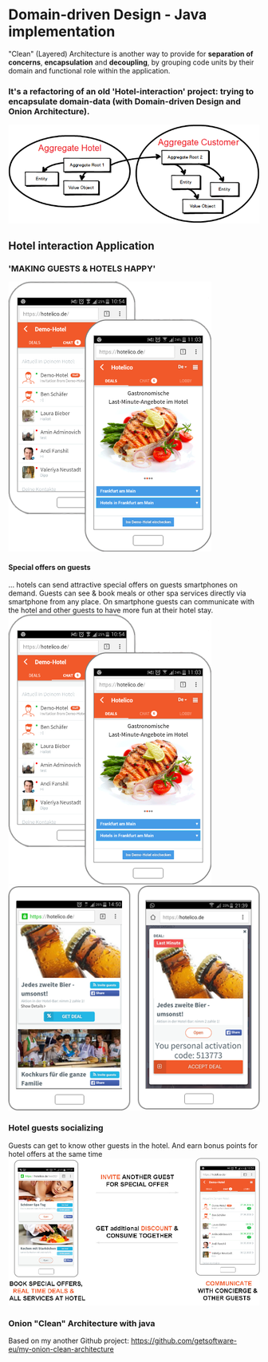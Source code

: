 # Domain-driven Design - Java implementation

"Clean" (Layered) Architecture is another way to provide for <b>separation of concerns</b>, <b>encapsulation</b> and <b>decoupling</b>, by grouping code units by their domain and functional role within the application.

### It's a refactoring of an old 'Hotel-interaction' project: trying to encapsulate domain-data (with Domain-driven Design and Onion Architecture).

![Agregates is only one entry to domain entities](/docs/img/diagramm1.png)

## Hotel interaction Application
### 'MAKING GUESTS & HOTELS HAPPY'

![Application intro](/docs/img/app3.png)


#### Special offers on guests
… hotels can send attractive special offers on guests smartphones on demand. Guests can see & book meals or other spa services directly via smartphone from any place. On smartphone guests can communicate with the hotel and other guests to have more fun at their hotel stay.
![Special offers on guests](/docs/img/appPreview.png)
![Special offers on guests](/docs/img/appDealAccept.png)

### Hotel guests socializing
Guests can get to know other guests in the hotel. And earn bonus points for hotel offers at the same time
![Special offers on guests](/docs/img/appInfo.jpg)



### Onion "Clean" Architecture with java
Based on my another Github project:
https://github.com/getsoftware-eu/my-onion-clean-architecture